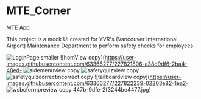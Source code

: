 # MTE_Corner
MTE App

This project is a mock UI created for YVR's (Vancouver International Airport) Maintenance Department to perform safety checks for employees.

![LoginPage smaller](https://user-images.githubusercontent.com/63366277/227821780-6c05e784-48fd-4c91-84e5-19c71635eccf.jpg)
![homView copy](https://user-images.githubusercontent.com/63366277/227821806-a38d9df6-2ba4-48ed-
![sidemenuview copy](https://user-images.githubusercontent.com/63366277/227822186-064f6650-d5ec-450f-bd5d-95dc7fbf0f8e.jpg)
![safetyquizview copy](https://user-images.githubusercontent.com/63366277/227822200-78dd7de8-8e2c-4794-8cf2-eba56649e313.jpg)
![safetyquizcorrectincorrect copy](https://user-images.githubusercontent.com/63366277/227822206-1c1537f0-d90e-480c-b3aa-c3c200086c4d.jpg)
![tailboardview copy](https://user-images.githubusercontent.com/63366277/227822239-02203e82-1ea2-
![wsbcformpreview copy](https://user-images.githubusercontent.com/63366277/227822250-df52e364-fa6e-497f-82ee-027d74d35c29.jpg)
447b-9dfe-2f3244be4477.jpg)
